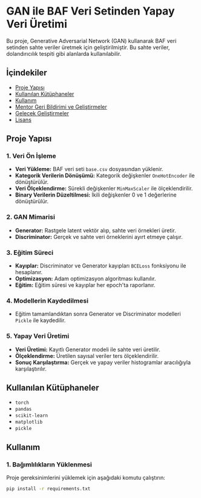 # GAN ile BAF Veri Setinden Yapay Veri Üretimi

Bu proje, Generative Adversarial Network (GAN) kullanarak BAF veri setinden sahte veriler üretmek için geliştirilmiştir. Bu sahte veriler, dolandırıcılık tespiti gibi alanlarda kullanılabilir.

## İçindekiler
- [Proje Yapısı](#proje-yapısı)
- [Kullanılan Kütüphaneler](#kullanılan-kütüphaneler)
- [Kullanım](#kullanım)
- [Mentor Geri Bildirimi ve Geliştirmeler](#mentor-geri-bildirimi-ve-geliştirmeler)
- [Gelecek Geliştirmeler](#gelecek-geliştirmeler)
- [Lisans](#lisans)

## Proje Yapısı

### 1. Veri Ön İşleme
- **Veri Yükleme:** BAF veri seti `base.csv` dosyasından yüklenir.
- **Kategorik Verilerin Dönüşümü:** Kategorik değişkenler `OneHotEncoder` ile dönüştürülür.
- **Veri Ölçeklendirme:** Sürekli değişkenler `MinMaxScaler` ile ölçeklendirilir.
- **Binary Verilerin Düzeltilmesi:** İkili değişkenler 0 ve 1 değerlerine dönüştürülür.

### 2. GAN Mimarisi
- **Generator:** Rastgele latent vektör alıp, sahte veri örnekleri üretir.
- **Discriminator:** Gerçek ve sahte veri örneklerini ayırt etmeye çalışır.
  
### 3. Eğitim Süreci
- **Kayıplar:** Discriminator ve Generator kayıpları `BCELoss` fonksiyonu ile hesaplanır.
- **Optimizasyon:** Adam optimizasyon algoritması kullanılır.
- **Eğitim:** Eğitim süresi ve kayıplar her epoch'ta raporlanır.

### 4. Modellerin Kaydedilmesi
- Eğitim tamamlandıktan sonra Generator ve Discriminator modelleri `Pickle` ile kaydedilir.

### 5. Yapay Veri Üretimi
- **Veri Üretimi:** Kayıtlı Generator modeli ile sahte veri üretilir.
- **Ölçeklendirme:** Üretilen sayısal veriler ters ölçeklendirilir.
- **Sonuç Karşılaştırma:** Gerçek ve yapay veriler histogramlar aracılığıyla karşılaştırılır.

## Kullanılan Kütüphaneler

- `torch`
- `pandas`
- `scikit-learn`
- `matplotlib`
- `pickle`

## Kullanım

### 1. Bağımlılıkların Yüklenmesi

Proje gereksinimlerini yüklemek için aşağıdaki komutu çalıştırın:
```bash
pip install -r requirements.txt
